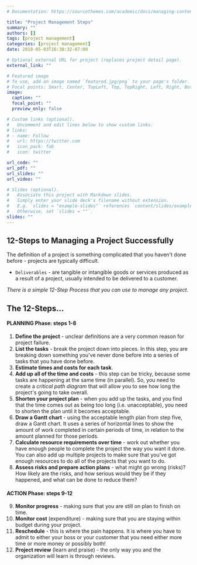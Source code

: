 ```yaml
---
# Documentation: https://sourcethemes.com/academic/docs/managing-content/

title: "Project Management Steps"
summary: ""
authors: []
tags: [project management]
categories: [project management]
date: 2018-05-03T16:38:32-07:00

# Optional external URL for project (replaces project detail page).
external_link: ""

# Featured image
# To use, add an image named `featured.jpg/png` to your page's folder.
# Focal points: Smart, Center, TopLeft, Top, TopRight, Left, Right, BottomLeft, Bottom, BottomRight.
image:
  caption: ""
  focal_point: ""
  preview_only: false

# Custom links (optional).
#   Uncomment and edit lines below to show custom links.
# links:
# - name: Follow
#   url: https://twitter.com
#   icon_pack: fab
#   icon: twitter

url_code: ""
url_pdf: ""
url_slides: ""
url_video: ""

# Slides (optional).
#   Associate this project with Markdown slides.
#   Simply enter your slide deck's filename without extension.
#   E.g. `slides = "example-slides"` references `content/slides/example-slides.md`.
#   Otherwise, set `slides = ""`.
slides: ""
---
```


<!--more-->

## 12-Steps to Managing a Project Successfully
The definition of a project is something complicated that you haven't done before - projects are typically difficult.  

- `Deliverables` - are tangible or intangible goods or services produced as a result of a project, usually intended to be delivered to a customer.  

*There is a simple 12-Step Process that you can use to manage any project.*  

## The 12-Steps...

#### PLANNING Phase: steps 1-8
1. **Define the project** - unclear definitions are a very common reason for project failure.  
2. **List the tasks** - break the project down into pieces. In this step, you are breaking down something you've never done before into a series of tasks that you have done before.  
3. **Estimate times and costs for each task**.  
4. **Add up all of the time and costs** - this step can be tricky, because some tasks are happening at the same time (in parallel). So, you need to create a *critical path diagram* that will allow you to see how long the project's going to take overall.  
5. **Shorten your project plan** - when you add up the tasks, and you find that the time comes out as being too long (i.e. unacceptable), you need to shorten the plan until it becomes acceptable.  
6. **Draw a Gantt chart** - using the acceptable length plan from step five, draw a Gantt chart. It uses a series of horizontal lines to show the amount of work completed in certain periods of time, in relation to the amount planned for those periods.  
7. **Calculate resource requirements over time** - work out whether you have enough people to complete the project the way you want it done. You can also add up multiple projects to make sure that you've got enough resources to do all of the projects that you want to do.  
8. **Assess risks and prepare action plans** - what might go wrong (risks)? How likely are the risks, and how serious would they be if they happened, and what can be done to reduce them?  

#### ACTION Phase: steps 9-12
9. **Monitor progress** - making sure that you are still on plan to finish on time.  
10. **Monitor cost** (expenditure) - making sure that you are staying within budget during your project.  
11. **Reschedule** - this is where the pain happens. It is where you have to admit to either your boss or your customer that you need either more time or more money or possibly both!  
12. **Project review** (learn and praise) - the only way you and the organization will learn is through reviews.  
